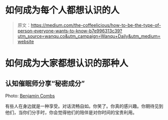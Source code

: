 # 如何成为每个人都想认识的人

> 原文：<https://medium.com/the-coffeelicious/how-to-be-the-type-of-person-everyone-wants-to-know-b7e996313c39?utm_source=wanqu.co&utm_campaign=Wanqu+Daily&utm_medium=website>

# 如何成为大家都想认识的那种人

## 认知催眠师分享“秘密成分”



Photo: [Benjamin Combs](http://magdeleine.co/author/benjamin-combs/)



有些人在身边就是一种享受。对话流畅自如。你笑了。你真的感兴趣。你期待见到他们，当你们分手时，你会觉得他们的陪伴是对你时间的宝贵利用。